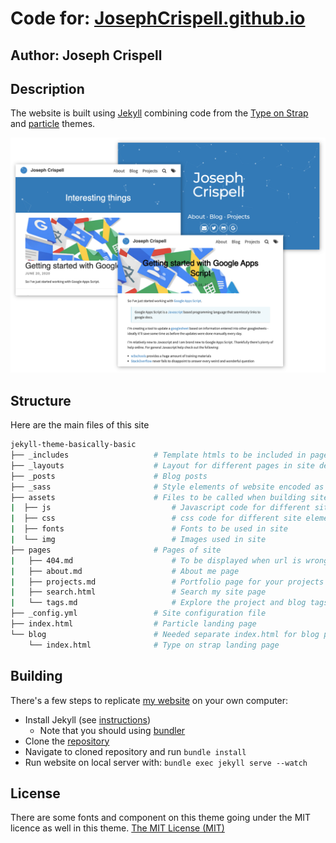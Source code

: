 # Code for: [JosephCrispell.github.io](https://josephcrispell.github.io/)

## Author: Joseph Crispell

## Description

The website is built using [Jekyll](https://jekyllrb.com) combining code from the [Type on Strap](https://github.com/sylhare/Type-on-Strap) and [particle](https://github.com/nrandecker/particle) themes.

![Screenshots](screenshot.png)

## Structure

Here are the main files of this site

```bash
jekyll-theme-basically-basic
├── _includes                   # Template htmls to be included in pages of site
├── _layouts                    # Layout for different pages in site defined as html
├── _posts                      # Blog posts
├── _sass                       # Style elements of website encoded as SASS (an extension to css)
├── assets                      # Files to be called when building site
|  ├── js                           # Javascript code for different site elements: particle, Katex, jquery, bootstrap, jekyll search,
|  ├── css                          # css code for different site elements: Bootstrap, font-awesome, katex and main css
|  ├── fonts                        # Fonts to be used in site
|  └── img                          # Images used in site
├── pages                       # Pages of site
|   ├── 404.md                      # To be displayed when url is wrong
|   ├── about.md                    # About me page
|   ├── projects.md                 # Portfolio page for your projects
|   ├── search.html                 # Search my site page
|   └── tags.md                     # Explore the project and blog tags here
├── _config.yml                 # Site configuration file 
├── index.html                  # Particle landing page
└── blog                        # Needed separate index.html for blog pagination (next/previous) to work
    └── index.html              # Type on strap landing page
```

## Building

There's a few steps to replicate [my website](https://josephcrispell.github.io/) on your own computer:

- Install Jekyll (see [instructions](https://jekyllrb.com/docs/installation/))
    * Note that you should using [bundler](https://jekyllrb.com/tutorials/using-jekyll-with-bundler/)
- Clone the [repository](https://github.com/JosephCrispell/JosephCrispell.github.io)
- Navigate to cloned repository and run `bundle install`
- Run website on local server with: `bundle exec jekyll serve --watch`

## License

There are some fonts and component on this theme going under the MIT licence as well in this theme.
[The MIT License (MIT)](https://raw.githubusercontent.com/Sylhare/Type-on-Strap/master/LICENSE)
